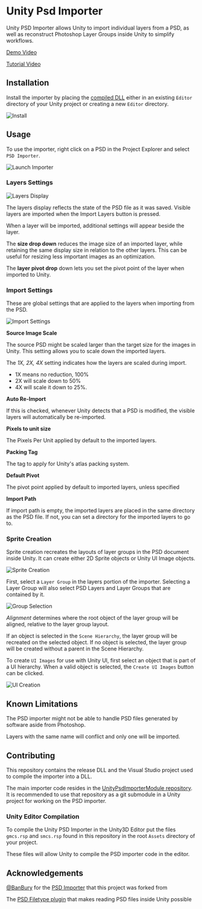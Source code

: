 # Unity Psd Importer #


Unity PSD Importer allows Unity to import individual layers from a PSD, as well as reconstruct Photoshop Layer Groups inside Unity to simplify workflows.

[Demo Video](https://www.youtube.com/watch?v=9rSxRf2SNeU)

[Tutorial Video](https://www.youtube.com/watch?v=d7d52Vizc0U)

## Installation ##

Install the importer by placing the [compiled DLL](/bin/PhotoShopImporter.dll) either in an existing `Editor` directory of your Unity project or creating a new `Editor` directory.

![Install](Documentation/Install.png)

## Usage ##

To use the importer, right click on a PSD in the Project Explorer and select `PSD Importer`.

![Launch Importer](Documentation/Launch-Importer.png)

### Layers Settings ###

![Layers Display](Documentation/Layers-Display-Thumb.png)

The layers display reflects the state of the PSD file as it was saved. Visible layers are imported when the Import Layers button is pressed.

When a layer will be imported, additional settings will appear beside the layer.

The **size drop down** reduces the image size of an imported layer, while retaining the same display size in relation to the other layers. This can be useful for resizing less important images as an optimization.

The **layer pivot drop** down lets you set the pivot point of the layer when imported to Unity.

### Import Settings ###

These are global settings that are applied to the layers when importing from the PSD.

![Import Settings](Documentation/Import-Settings.png)

**Source Image Scale**

The source PSD might be scaled larger than the target size for the images in Unity. This setting allows you to scale down the imported layers.

The *1X, 2X, 4X* setting indicates how the layers are scaled during import.

- 1X means no reduction, 100%
- 2X will scale down to 50%
- 4X will scale it down to 25%.

**Auto Re-Import**

If this is checked, whenever Unity detects that a PSD is modified, the visible layers will automatically be re-imported.

**Pixels to unit size**

The Pixels Per Unit applied by default to the imported layers.

**Packing Tag**

The tag to apply for Unity's atlas packing system.

**Default Pivot**

The pivot point applied by default to imported layers, unless specified

**Import Path**

If import path is empty, the imported layers are placed in the same directory as the PSD file. If not, you can set a directory for the imported layers to go to.

### Sprite Creation ###

Sprite creation recreates the layouts of layer groups in the PSD document inside Unity. It can create either 2D Sprite objects or Unity UI Image objects.

![Sprite Creation](Documentation/Sprite-Creation.png)

First, select a `Layer Group` in the layers portion of the importer. Selecting a Layer Group will also select PSD Layers and Layer Groups that are contained by it.

![Group Selection](Documentation/Group-Selection.png)

*Alignment* determines where the root object of the layer group will be aligned, relative to the layer group layout.

If an object is selected in the `Scene Hierarchy`, the layer group will be recreated on the selected object. If no object is selected, the layer group will be created without a parent in the Scene Hierarchy.

To create `UI Images` for use with Unity UI, first select an object that is part of a UI hierarchy. When a valid object is selected, the `Create UI Images` button can be clicked.

![UI Creation](Documentation/UI-Creation.png)

## Known Limitations ##

The PSD importer might not be able to handle PSD files generated by software aside from Photoshop.

Layers with the same name will conflict and only one will be imported.

## Contributing ##

This repository contains the release DLL and the Visual Studio project used to compile the importer into a DLL.

The main importer code resides in the [UnityPsdImporterModule repository](https://github.com/ChemiKhazi/UnityPsdImporterModule). It is recommended to use that repository as a git submodule in a Unity project for working on the PSD importer.

### Unity Editor Compilation ###

To compile the Unity PSD Importer in the Unity3D Editor put the files `gmcs.rsp` and `smcs.rsp` found in this repository in the root `Assets` directory of your project.

These files will allow Unity to compile the PSD importer code in the editor.

## Acknowledgements ##

[@BanBury](https://github.com/Banbury) for the [PSD Importer](https://github.com/Banbury/UnityPsdImporter) that this project was forked from

The [PSD Filetype plugin](http://psdplugin.codeplex.com/) that makes reading PSD files inside Unity possible
